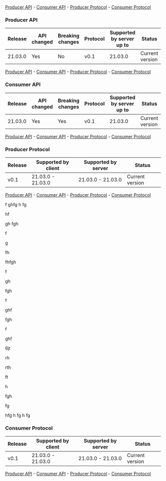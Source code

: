 [Producer API](#markdown-header-producer-api) -
[Consumer API](#markdown-header-consumer-api) - 
[Producer Protocol](#markdown-header-producer-protocol) - 
[Consumer Protocol](#markdown-header-consumer-protocol)


<a name="producer-api"></a>
### Producer API

| Release      | API changed | Breaking changes | Protocol | Supported by server up to | Status |
| ------------ | ----------- |----------------- | -------- | ------------------------- | ------- |
| 21.03.0      | Yes         | No               | v0.1     | 21.03.0                   | Current version  |


[Producer API](#markdown-header-producer-api) -
[Consumer API](#markdown-header-consumer-api) - 
[Producer Protocol](#markdown-header-producer-protocol) - 
[Consumer Protocol](#markdown-header-consumer-protocol)


<a name="consumer-api"></a>
### Consumer API

| Release      | API changed | Breaking changes | Protocol | Supported by server up to | Status |
| ------------ | ----------- |----------------- | -------- | ------------------------- | ------- |
| 21.03.0      | Yes         | Yes              | v0.1     | 21.03.0                   | Current version  |


[Producer API](#markdown-header-producer-api) -
[Consumer API](#markdown-header-consumer-api) - 
[Producer Protocol](#markdown-header-producer-protocol) - 
[Consumer Protocol](#markdown-header-consumer-protocol)


<a name="producer-protocol"></a>
### Producer Protocol
| Release      | Supported by client | Supported by server  | Status           |
| ------------ | ------------------- | -------------------- | ---------------- |
| v0.1         | 21.03.0 - 21.03.0   | 21.03.0  - 21.03.0   | Current version  |


[Producer API](#markdown-header-producer-api) -
[Consumer API](#markdown-header-consumer-api) - 
[Producer Protocol](#markdown-header-producer-protocol) - 
[Consumer Protocol](#markdown-header-consumer-protocol)


f
ghfg
h
fg


hf


gh
fgh

f

g


fh

fhfgh

f

gh


fgh


f


ghf




fgh


f


ghf

6jt

rh

rth

ft


h

fgh

fg

hfg
h
fg
h
fg






<a name="consumer-protocol"></a>
### Consumer Protocol
| Release      | Supported by client | Supported by server  | Status           |
| ------------ | ------------------- | -------------------- | ---------------- |
| v0.1         | 21.03.0 - 21.03.0   | 21.03.0  - 21.03.0   | Current version  |

[Producer API](#markdown-header-producer-api) -
[Consumer API](#markdown-header-consumer-api) - 
[Producer Protocol](#markdown-header-producer-protocol) - 
[Consumer Protocol](#markdown-header-consumer-protocol)
